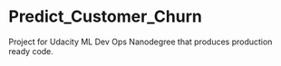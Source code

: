 # Predict_Customer_Churn
Project for Udacity ML Dev Ops Nanodegree that produces production ready code.

